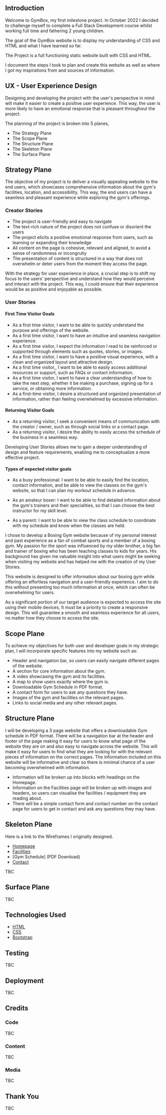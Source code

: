 ## Introduction

Welcome to GymBox, my first milestone project. In October 2022 I decided to challenge myself to complete a Full Stack Development course whilst working full time and fathering 2 young children. 

The goal of the GymBox website is to display my understanding of CSS and HTML and what I have learned so far. 

The Project is a full functioning static website built with CSS and HTML.

I document the steps I took to plan and create this website as well as where I got my inspirations from and sources of information.

## UX - User Experience Design

Designing and developing the project with the user's perspective in mind will make it easier to create a positive user experience. This way, the user is more likely to have an emotional response that is pleasant throughout the project.

The planning of the project is broken into 5 planes,

 - The Strategy Plane
 - The Scope Plane
 - The Structure Plane
 - The Skeleton Plane
 - The Surface Plane
 

## Strategy Plane

The objective of my project is to deliver a visually appealing website to the end users, which showcases comprehensive information about the gym's facilities, location, and accessibility. This way, the end users can have a seamless and pleasant experience while exploring the gym's offerings.

### Creator Stories

 - The project is user-friendly and easy to navigate
 - The text-rich nature of the project does not confuse or disorient the users
 - The project elicits a positive emotional response from users, such as 	learning or expanding their knowledge
 - All content on the page is cohesive, relevant and aligned, to avoid a sense of randomness or incongruity
 - The presentation of content is structured in a way that does not overwhelm or deter users from the moment they access the page.

With the strategy for user experience in place, a crucial step is to shift my focus to the users' perspective and understand how they would perceive and interact with the project. This way, I could ensure that their experience would be as positive and enjoyable as possible.

### User Stories

#### First Time Visitor Goals

 - As a first time visitor, I want to be able to quickly understand the purpose and offerings of the website.
 - As a first time visitor, I want to have an intuitive and seamless navigation experience.
 - As a first time visitor, I expect the information I read to be reinforced or supported through elements such as quotes, stories, or images.
 - As a first time visitor, I want to have a positive visual experience, with a clean and organized layout and attractive design.
 - As a first time visitor,, I want to be able to easily access additional resources or support, such as FAQs or contact information.
 - As a first time visitor, I want to have a clear understanding of how to take the next step, whether it be making a purchase, signing up for a service, or obtaining more information.
 - As a first-time visitor, I desire a structured and organized presentation of information, rather than feeling overwhelmed by excessive information.
 
#### Returning Visitor Goals

 - As a returning visitor, I seek a convenient means of communication with the creator / owner, such as through social links or a contact page.
 - As a returning visitor, I desire the ability to easily access the schedule of the business in a seamless way.
 
Developing User Stories allows me to gain a deeper understanding of design and feature requirements, enabling me to conceptualize a more effective project.


#### Types of expected visitor goals

- As a busy professional: I want to be able to easily find the location, contact information, and be able to view the classes on the gym's website, so that I can plan my workout schedule in advance.

- As an amateur boxer: I want to be able to find detailed information about the gym's trainers and their specialities, so that I can choose the best instructor for my skill level.

- As a parent: I want to be able to view the class schedule to coordinate with my schedule and know when the classes are held.

I chose to develop a Boxing Gym website because of my personal interest and past experience as a fan of combat sports and a member of a boxing gym. My passion for the sport was influenced by my older brother, a big fan and trainer of boxing who has been teaching classes to kids for years. His background has given me valuable insight into what users might be seeking when visiting my website and has helped me with the creation of my User Stories.

This website is designed to offer information about our boxing gym while offering an effortless navigation and a user-friendly experience. I aim to do this without presenting too much information at once, which can often be overwhelming for users.

As a significant portion of our target audience is expected to access the site using their mobile devices, It must be a priority to create a responsive design. This will guarantee a smooth and seamless experience for all users, no matter how they choose to access the site.

## Scope Plane

To achieve my objectives for both user and developer goals in my strategic plan, I will incorporate specific features into my website such as:

 - Header and navigation bar, so users can easily navigate different pages of the website.
 - A section for core information about the gym.
 - A video showcasing the gym and its facilities.
 - A map to show users exactly where the gym is.
 - Downloadable Gym Schedule in PDF format.
 - A contact form for users to ask any questions they have.
 - Images of the gym and facilities on the relevant pages.
 - Links to social media and any other relevant pages.
 
## Structure Plane

I will be developing a 3 page website that offers a downloadable Gym schedule in PDF format. There will be a navigation bar at the header and footer of the page making it easy for users to know what page of the website they are on and also easy to navigate across the website. This will make it easy for users to find what they are looking for with the relevant pieces of information on the correct pages. The information included on this website will be informative and clear so there is minimal chance of a user becoming overwhelmed with information. 

- Information will be broken up into blocks with headings on the Homepage.
- Information on the Facilities page will be broken up with images and headers, so users can visualise the facilities / equipment they are reading about.
- There will be a simple contact form and contact number on the contact page for users to get in contact and ask any questions they may have.


## Skeleton Plane

Here is a link to the Wireframes I originally designed.

- [Homepage](https://imgbb.com/tX5C0t6)
- [Facilities](https://imgbb.com/FVCMPG1)
- [Gym Schedule] (PDF Download)
- [Contact](https://imgbb.com/GpKdCBq)

TBC

## Surface Plane 


TBC

## Technologies Used

 - [HTML](https://developer.mozilla.org/en-US/docs/Web/HTML)
 - [CSS](https://developer.mozilla.org/en-US/docs/Learn/Getting_started_with_the_web/CSS_basics)
 - [Bootstrap](https://getbootstrap.com/)
 
## Testing

TBC

## Deployment

TBC

## Credits

### Code

TBC

### Content 

TBC

### Media

TBC

## Thank You

TBC 
